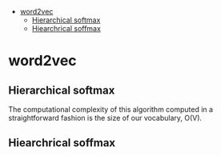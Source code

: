 <!--ts-->
   * [word2vec](#word2vec)
      * [Hierarchical softmax](#hierarchical-softmax)
      * [Hiearchrical soffmax](#hiearchrical-soffmax)

<!-- Added by: gil_diy, at: Fri 11 Mar 2022 10:15:57 IST -->

<!--te-->


# word2vec

## Hierarchical softmax

The computational complexity of this algorithm computed in a straightforward fashion is the size of our vocabulary, O(V). 


## Hiearchrical soffmax